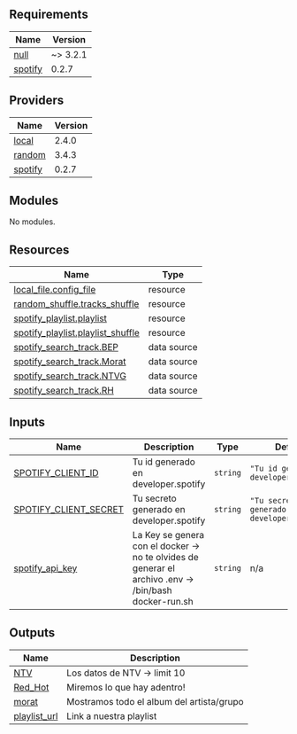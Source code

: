 <!-- BEGIN_TF_DOCS -->
## Requirements

| Name | Version |
|------|---------|
| <a name="requirement_null"></a> [null](#requirement\_null) | ~> 3.2.1 |
| <a name="requirement_spotify"></a> [spotify](#requirement\_spotify) | 0.2.7 |

## Providers

| Name | Version |
|------|---------|
| <a name="provider_local"></a> [local](#provider\_local) | 2.4.0 |
| <a name="provider_random"></a> [random](#provider\_random) | 3.4.3 |
| <a name="provider_spotify"></a> [spotify](#provider\_spotify) | 0.2.7 |

## Modules

No modules.

## Resources

| Name | Type |
|------|------|
| [local_file.config_file](https://registry.terraform.io/providers/hashicorp/local/latest/docs/resources/file) | resource |
| [random_shuffle.tracks_shuffle](https://registry.terraform.io/providers/hashicorp/random/latest/docs/resources/shuffle) | resource |
| [spotify_playlist.playlist](https://registry.terraform.io/providers/conradludgate/spotify/0.2.7/docs/resources/playlist) | resource |
| [spotify_playlist.playlist_shuffle](https://registry.terraform.io/providers/conradludgate/spotify/0.2.7/docs/resources/playlist) | resource |
| [spotify_search_track.BEP](https://registry.terraform.io/providers/conradludgate/spotify/0.2.7/docs/data-sources/search_track) | data source |
| [spotify_search_track.Morat](https://registry.terraform.io/providers/conradludgate/spotify/0.2.7/docs/data-sources/search_track) | data source |
| [spotify_search_track.NTVG](https://registry.terraform.io/providers/conradludgate/spotify/0.2.7/docs/data-sources/search_track) | data source |
| [spotify_search_track.RH](https://registry.terraform.io/providers/conradludgate/spotify/0.2.7/docs/data-sources/search_track) | data source |

## Inputs

| Name | Description | Type | Default | Required |
|------|-------------|------|---------|:--------:|
| <a name="input_SPOTIFY_CLIENT_ID"></a> [SPOTIFY\_CLIENT\_ID](#input\_SPOTIFY\_CLIENT\_ID) | Tu id generado en developer.spotify | `string` | `"Tu id generado en developer.spotify"` | no |
| <a name="input_SPOTIFY_CLIENT_SECRET"></a> [SPOTIFY\_CLIENT\_SECRET](#input\_SPOTIFY\_CLIENT\_SECRET) | Tu secreto generado en developer.spotify | `string` | `"Tu secreto generado en developer.spotify"` | no |
| <a name="input_spotify_api_key"></a> [spotify\_api\_key](#input\_spotify\_api\_key) | La Key se genera con el docker -> no te olvides de generar el archivo .env -> /bin/bash docker-run.sh | `string` | n/a | yes |

## Outputs

| Name | Description |
|------|-------------|
| <a name="output_NTV"></a> [NTV](#output\_NTV) | Los datos de NTV -> limit 10 |
| <a name="output_Red_Hot"></a> [Red\_Hot](#output\_Red\_Hot) | Miremos lo que hay adentro! |
| <a name="output_morat"></a> [morat](#output\_morat) | Mostramos todo el album del artista/grupo |
| <a name="output_playlist_url"></a> [playlist\_url](#output\_playlist\_url) | Link a nuestra playlist |
<!-- END_TF_DOCS -->
